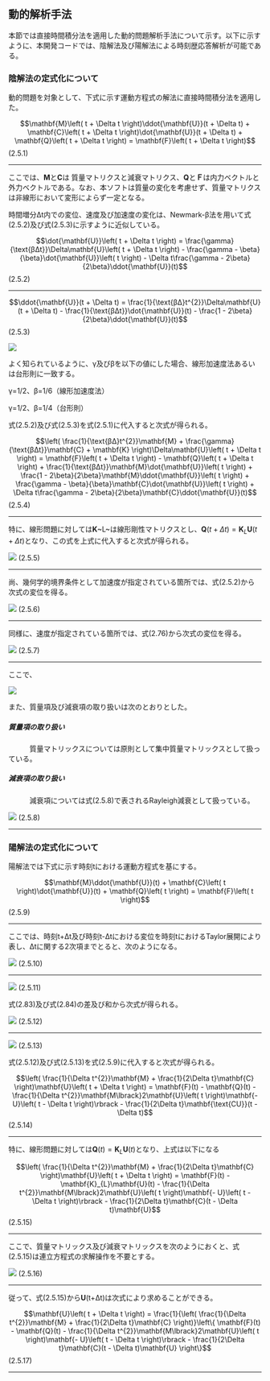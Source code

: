 ## 動的解析手法

本節では直接時間積分法を適用した動的問題解析手法について示す。以下に示すように、本開発コードでは、陰解法及び陽解法による時刻歴応答解析が可能である。

### 陰解法の定式化について

動的問題を対象として、下式に示す運動方程式の解法に直接時間積分法を適用した。

  $$\mathbf{M}\left( t + \Delta t \right)\ddot{\mathbf{U}}(t + \Delta t) + \mathbf{C}\left( t + \Delta t \right)\dot{\mathbf{U}}(t + \Delta t) + \mathbf{Q}\left( t + \Delta t \right) = \mathbf{F}\left( t + \Delta t \right)$$   (2.5.1)
  -------------------------------------------------------------------------------------------------------------------------------------------------------------------------------------------------------------------------------- ---------

ここでは、**M**と**C**は
質量マトリクスと減衰マトリクス、**Q**と**Ｆ**は内力ベクトルと
外力ベクトルである。なお、本ソフトは質量の変化を考慮せず、質量マトリクスは非線形において変形によらず一定となる。

時間増分Δt内での変位、速度及び加速度の変化は、Newmark-β法を用いて式(2.5.2)及び式(2.5.3)に示すように近似している。

  $$\dot{\mathbf{U}}\left( t + \Delta t \right) = \frac{\gamma}{\text{βΔt}}\Delta\mathbf{U}\left( t + \Delta t \right) - \frac{\gamma - \beta}{\beta}\dot{\mathbf{U}}\left( t \right) - \Delta t\frac{\gamma - 2\beta}{2\beta}\ddot{\mathbf{U}}(t)$$   (2.5.2)
  ---------------------------------------------------------------------------------------------------------------------------------------------------------------------------------------------------------------------------------------------------- ---------
  $$\ddot{\mathbf{U}}(t + \Delta t) = \frac{1}{\text{βΔ}t^{2}}\Delta\mathbf{U}(t + \Delta t) - \frac{1}{\text{βΔt}}\dot{\mathbf{U}}(t) - \frac{1 - 2\beta}{2\beta}\ddot{\mathbf{U}}(t)$$                                                               (2.5.3)

![](media/image184.png)

よく知られているように、γ及びβを以下の値にした場合、線形加速度法あるいは台形則に一致する。

γ=1/2、β=1/6（線形加速度法）

γ=1/2、β=1/4（台形則）

式(2.5.2)及び式(2.5.3)を式(2.5.1)に代入すると次式が得られる。

  $$\left( \frac{1}{\text{βΔ}t^{2}}\mathbf{M} + \frac{\gamma}{\text{βΔt}}\mathbf{C} + \mathbf{K} \right)\Delta\mathbf{U}\left( t + \Delta t \right) = \mathbf{F}\left( t + \Delta t \right) - \mathbf{Q}\left( t + \Delta t \right) + \frac{1}{\text{βΔt}}\mathbf{M}\dot{\mathbf{U}}\left( t \right) + \frac{1 - 2\beta}{2\beta}\mathbf{M}\ddot{\mathbf{U}}\left( t \right) + \frac{\gamma - \beta}{\beta}\mathbf{C}\dot{\mathbf{U}}\left( t \right) + \Delta t\frac{\gamma - 2\beta}{2\beta}\mathbf{C}\ddot{\mathbf{U}}(t)$$   (2.5.4)
  ----------------------------------------------------------------------------------------------------------------------------------------------------------------------------------------------------------------------------------------------------------------------------------------------------------------------------------------------------------------------------------------------------------------------------------------------------------------------------------------------------------------------------- ---------

特に、線形問題に対しては**K**~L~は線形剛性マトリクスとし、$\mathbf{Q}\left( t + \Delta t \right) = \mathbf{K}_{L}\mathbf{U}(t + \Delta t)$となり、この式を上式に代入すると次式が得られる。

  ![](media/image185.png)   (2.5.5)
  ------------------------- ---------

尚、幾何学的境界条件として加速度が指定されている箇所では、式(2.5.2)から次式の変位を得る。

  ![](media/image186.png)   (2.5.6)
  ------------------------- ---------

同様に、速度が指定されている箇所では、式(2.76)から次式の変位を得る。

  ![](media/image187.png)   (2.5.7)
  ------------------------- ---------

ここで、

![](media/image188.png)

また、質量項及び減衰項の取り扱いは次のとおりとした。

##### 質量項の取り扱い

　　　質量マトリックスについては原則として集中質量マトリックスとして扱っている。

##### 減衰項の取り扱い

　　　減衰項については式(2.5.8)で表されるRayleigh減衰として扱っている。

  ![](media/image189.png)   (2.5.8)
  ------------------------- ---------

### 陽解法の定式化について

陽解法では下式に示す時刻tにおける運動方程式を基にする。

  $$\mathbf{M}\ddot{\mathbf{U}}(t) + \mathbf{C}\left( t \right)\dot{\mathbf{U}}(t) + \mathbf{Q}\left( t \right) = \mathbf{F}\left( t \right)$$   (2.5.9)
  ---------------------------------------------------------------------------------------------------------------------------------------------- ---------

ここでは、時刻t+Δt及び時刻t-Δtにおける変位を時刻tにおけるTaylor展開により表し、Δtに関する2次項までとると、次のようになる。

  ![](media/image190.png)   (2.5.10)
  ------------------------- ----------
  ![](media/image191.png)   (2.5.11)

式(2.83)及び式(2.84)の差及び和から次式が得られる。

  ![](media/image192.png)   (2.5.12)
  ------------------------- ----------
  ![](media/image193.png)   (2.5.13)

式(2.5.12)及び式(2.5.13)を式(2.5.9)に代入すると次式が得られる。

  $$\left( \frac{1}{\Delta t^{2}}\mathbf{M} + \frac{1}{2\Delta t}\mathbf{C} \right)\mathbf{U}\left( t + \Delta t \right) = \mathbf{F}(t) - \mathbf{Q}(t) - \frac{1}{\Delta t^{2}}\mathbf{M\lbrack}2\mathbf{U}\left( t \right)\mathbf{- U}\left( t - \Delta t \right)\rbrack - \frac{1}{2\Delta t}\mathbf{\text{CU}}(t - \Delta t)$$   (2.5.14)
  ----------------------------------------------------------------------------------------------------------------------------------------------------------------------------------------------------------------------------------------------------------------------------------------------------------------------------------- ----------

特に、線形問題に対しては$\mathbf{Q}\left( t \right) = \mathbf{K}_{L}\mathbf{U}(t)$となり、上式は以下になる

  $$\left( \frac{1}{\Delta t^{2}}\mathbf{M} + \frac{1}{2\Delta t}\mathbf{C} \right)\mathbf{U}\left( t + \Delta t \right) = \mathbf{F}(t) - \mathbf{K}_{L}\mathbf{U}(t) - \frac{1}{\Delta t^{2}}\mathbf{M\lbrack}2\mathbf{U}\left( t \right)\mathbf{- U}\left( t - \Delta t \right)\rbrack - \frac{1}{2\Delta t}\mathbf{C}(t - \Delta t)\mathbf{U}$$   (2.5.15)
  --------------------------------------------------------------------------------------------------------------------------------------------------------------------------------------------------------------------------------------------------------------------------------------------------------------------------------------------------- ----------

ここで、質量マトリックス及び減衰マトリックスを次のようにおくと、式(2.5.15)は連立方程式の求解操作を不要とする。

  ![](media/image194.png)   (2.5.16)
  ------------------------- ----------

従って、式(2.5.15)から**U**(t+Δt)は次式により求めることができる。

  $$\mathbf{U}\left( t + \Delta t \right) = \frac{1}{\left( \frac{1}{\Delta t^{2}}\mathbf{M} + \frac{1}{2\Delta t}\mathbf{C} \right)}\left\{ \mathbf{F}(t) - \mathbf{Q}(t) - \frac{1}{\Delta t^{2}}\mathbf{M\lbrack}2\mathbf{U}\left( t \right)\mathbf{- U}\left( t - \Delta t \right)\rbrack - \frac{1}{2\Delta t}\mathbf{C}(t - \Delta t)\mathbf{U} \right\}$$   (2.5.17)
  ---------------------------------------------------------------------------------------------------------------------------------------------------------------------------------------------------------------------------------------------------------------------------------------------------------------------------------------------------------------- ----------
